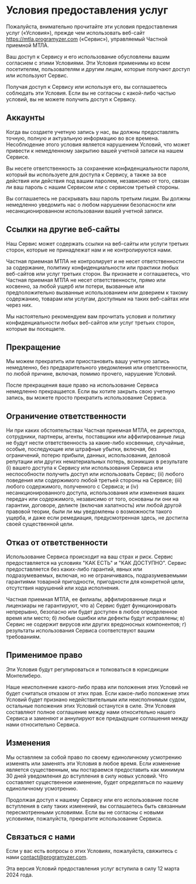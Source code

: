 # Условия предоставления услуг

Пожалуйста, внимательно прочитайте эти условия предоставления услуг («Условия»), прежде чем использовать веб-сайт https://mtla.programyzer.com («Сервис»), управляемый Частной приемной МТЛА.

Ваш доступ к Сервису и его использование обусловлены вашим согласием с этими Условиями. Эти Условия применимы ко всем посетителям, пользователям и другим лицам, которые получают доступ или используют Сервис.

Получая доступ к Сервису или используя его, вы соглашаетесь соблюдать эти Условия. Если вы не согласны с какой-либо частью условий, вы не можете получить доступ к Сервису.

## Аккаунты
Когда вы создаете учетную запись у нас, вы должны предоставлять точную, полную и актуальную информацию во все времена. Несоблюдение этого условия является нарушением Условий, что может привести к немедленному закрытию вашей учетной записи на нашем Сервисе.

Вы несете ответственность за сохранение конфиденциальности пароля, который вы используете для доступа к Сервису, а также за все действия или действия под вашим паролем, независимо от того, связан ли ваш пароль с нашим Сервисом или с сервисом третьей стороны.

Вы соглашаетесь не раскрывать ваш пароль третьим лицам. Вы должны немедленно уведомить нас о любом нарушении безопасности или несанкционированном использовании вашей учетной записи.

## Ссылки на другие веб-сайты
Наш Сервис может содержать ссылки на веб-сайты или услуги третьих сторон, которые не принадлежат нам и не контролируются нами.

Частная приемная МТЛА не контролирует и не несет ответственности за содержание, политику конфиденциальности или практики любых веб-сайтов или услуг третьих сторон. Вы признаете и соглашаетесь, что Частная приемная МТЛА не несет ответственности, прямо или косвенно, за любой ущерб или потери, вызванные или предположительно вызванные использованием или доверием к такому содержанию, товарам или услугам, доступным на таких веб-сайтах или через них.

Мы настоятельно рекомендуем вам прочитать условия и политику конфиденциальности любых веб-сайтов или услуг третьих сторон, которые вы посещаете.

## Прекращение
Мы можем прекратить или приостановить вашу учетную запись немедленно, без предварительного уведомления или ответственности, по любой причине, включая, помимо прочего, нарушение Условий.

После прекращения ваше право на использование Сервиса немедленно прекращается. Если вы хотите закрыть свою учетную запись, вы можете просто прекратить использование Сервиса.

## Ограничение ответственности
Ни при каких обстоятельствах Частная приемная МТЛА, ее директора, сотрудники, партнеры, агенты, поставщики или аффилированные лица не будут нести ответственность за какие-либо косвенные, случайные, особые, последующие или штрафные убытки, включая, без ограничений, потерю прибыли, данных, использования, деловой репутации или других нематериальных потерь, возникших в результате (i) вашего доступа к Сервису или использования Сервиса или неспособности получить доступ или использовать Сервис; (ii) любого поведения или содержимого любой третьей стороны на Сервисе; (iii) любого содержимого, полученного с Сервиса; и (iv) несанкционированного доступа, использования или изменения ваших передач или содержимого, независимо от того, основаны ли они на гарантии, договоре, деликте (включая халатность) или любой другой правовой теории, были ли мы уведомлены о возможности такого ущерба, и даже если ремедиация, предусмотренная здесь, не достигла своей существенной цели.

## Отказ от ответственности
Использование Сервиса происходит на ваш страх и риск. Сервис предоставляется на условиях "КАК ЕСТЬ" и "КАК ДОСТУПНО". Сервис предоставляется без каких-либо гарантий, явных или подразумеваемых, включая, но не ограничиваясь, подразумеваемыми гарантиями товарной пригодности, пригодности для конкретной цели, отсутствия нарушений или хода исполнения.

Частная приемная МТЛА, ее филиалы, аффилированные лица и лицензиары не гарантируют, что а) Сервис будет функционировать непрерывно, безопасно или будет доступен в любое определенное время или место; б) любые ошибки или дефекты будут исправлены; в) Сервис не содержит вирусов или других вредоносных компонентов; г) результаты использования Сервиса соответствуют вашим требованиям.

## Применимое право
Эти Условия будут регулироваться и толковаться в юрисдикции Монтелиберо.

Наше неисполнение какого-либо права или положения этих Условий не будет считаться отказом от этих прав. Если какое-либо положение этих Условий будет признано недействительным или неисполнимым судом, остальные положения этих Условий останутся в силе. Эти Условия составляют полное соглашение между нами относительно нашего Сервиса и заменяют и аннулируют все предыдущие соглашения между нами относительно Сервиса.

## Изменения
Мы оставляем за собой право по своему единоличному усмотрению изменять или заменять эти Условия в любое время. Если изменение является существенным, мы постараемся предоставить как минимум 30 дней уведомления до вступления в силу новых условий. Что составляет существенное изменение, будет определяться по нашему единоличному усмотрению.

Продолжая доступ к нашему Сервису или его использование после вступления в силу таких изменений, вы соглашаетесь быть связанным пересмотренными условиями. Если вы не согласны с новыми условиями, пожалуйста, прекратите использование Сервиса.

## Связаться с нами
Если у вас есть вопросы о этих Условиях, пожалуйста, свяжитесь с нами contact@programyzer.com.

Эта версия Условий предоставления услуг вступила в силу 12 марта 2024 года.